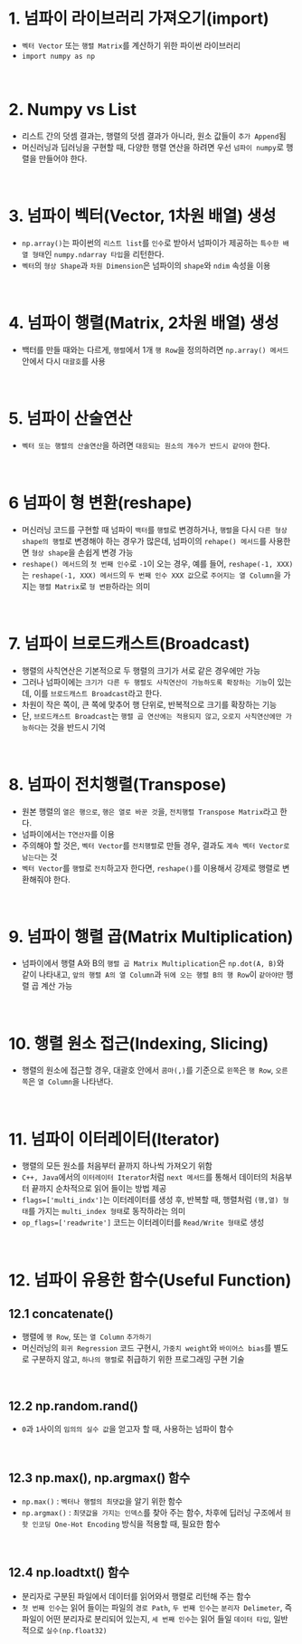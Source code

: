 # 1. 넘파이 라이브러리 가져오기(import)

* ```벡터 Vector``` 또는 ```행렬 Matrix```를 계산하기 위한 파이썬 라이브러리
* ```import numpy as np```

</br>

# 2. Numpy vs List

* 리스트 간의 덧셈 결과는, 행렬의 덧셈 결과가 아니라, 원소 값들이 ```추가 Append```됨
* 머신러닝과 딥러닝을 구현할 때, 다양한 행렬 연산을 하려면 우선 ```넘파이 numpy```로 행렬을 만들어야 한다.

</br>

# 3. 넘파이 벡터(Vector, 1차원 배열) 생성

* ```np.array()```는 파이썬의 ```리스트 list```를 ```인수```로 받아서 넘파이가 제공하는 ```특수한 배열 형태```인 ```numpy.ndarray 타입```을 리턴한다.
* ```벡터```의 ```형상 Shape```과 ```차원 Dimension```은 넘파이의 ```shape```와 ```ndim``` 속성을 이용
 
</br>

# 4. 넘파이 행렬(Matrix, 2차원 배열) 생성

* 백터를 만들 때와는 다르게, ```행렬```에서 1개 ```행 Row```을 정의하려면 ```np.array() 메서드``` 안에서 다시 ```대괄호```를 사용

</br>

# 5. 넘파이 산술연산

* ```벡터 또는 행렬의 산술연산```을 하려면 ```대응되는 원소의 개수가 반드시 같아야``` 한다.

</br>

# 6 넘파이 형 변환(reshape)

* 머신러닝 코드를 구현할 때 넘파이 ```백터```를 ```행렬```로 변경하거나, ```행렬```을 다시 ```다른 형상 shape의 행렬```로 변경해야 하는 경우가 많은데, 넘파이의 ```rehape() 메서드```를 사용한면 ```형상 shape```을 손쉽게 변경 가능
* ```reshape() 메서드```의 ```첫 번째 인수```로 ```-1```이 오는 경우, 예를 들어, ```reshape(-1, XXX)```는 ```reshape(-1, XXX) 메서드```의 ```두 번째 인수 XXX 값```으로 ```주어지는 열 Column```을 가지는 ```행렬 Matrix```로 ```형 변환```하라는 의미

</br>

# 7. 넘파이 브로드캐스트(Broadcast)

* 행렬의 사칙연산은 기본적으로 두 행렬의 크기가 서로 같은 경우에만 가능
* 그러나 넘파이에는 ```크기가 다른 두 행렬도 사칙연산이 가능하도록 확장하는 기능```이 있는데, 이를 ```브로드캐스트 Broadcast```라고 한다.
* 차원이 작은 쪽이, 큰 쪽에 맞추어 행 단위로, 반복적으로 크기를 확장하는 기능
* 단, ```브로드캐스트 Broadcast```는 ```행렬 곱 연산에는 적용되지 않고```, ```오로지 사칙연산에만 가능하다```는 것을 반드시 기억

</br>

# 8. 넘파이 전치행렬(Transpose)

* 원본 행렬의 ```열은 행으로```, ```행은 열로 바꾼 것```을, ```전치행렬 Transpose Matrix```라고 한다.
* 넘파이에서는 ```T연산자```를 이용
* 주의해야 할 것은, ```벡터 Vector```를 ```전치행렬```로 만들 경우, 결과도 ```계속 벡터 Vector로 남는다```는 것
* ```벡터 Vector```를 ```행렬```로 ```전치```하고자 한다면, ```reshape()```를 이용해서 강제로 행렬로 변환해줘야 한다.

</br>

# 9. 넘파이 행렬 곱(Matrix Multiplication)

* 넘파이에서 행렬 A와 B의 ```행렬 곱 Matrix Multiplication```은 ```np.dot(A, B)```와 같이 나타내고, ```앞의 행렬 A의 열 Column```과 ```뒤에 오는 행렬 B의 행 Row```이 ```같아야만``` 행렬 곱 계산 가능

</br>

# 10. 행렬 원소 접근(Indexing, Slicing)

* 행렬의 원소에 접근할 경우, 대괄호 안에서 ```콤마(,)```를 기준으로 ```왼쪽```은 ```행 Row```, ```오른쪽```은 ```열 Column```을 나타낸다.

</br>

# 11. 넘파이 이터레이터(Iterator)

* 행렬의 모든 원소를 처음부터 끝까지 하나씩 가져오기 위함
* ```C++, Java```에서의 ```이터레이터 Iterator```처럼 ```next 메서드```를 통해서 데이터의 처음부터 끝까지 순차적으로 읽어 들이는 방법 제공
* ```flags=['multi_indx']```는 이터레이터를 생성 후, 반복할 때, 행렬처럼 ```(행,열) 형태```를 가지는 ```multi_index 형태```로 동작하라는 의미
* ```op_flags=['readwrite']``` 코드는 이터레이터를 ```Read/Write 형태```로 생성
</br>

# 12. 넘파이 유용한 함수(Useful Function)

## 12.1 concatenate()

* 행렬에 ```행 Row```, 또는 ```열 Column``` ```추가하기```
* 머신러닝의 ```회귀 Regression``` 코드 구현시, ```가중치 weight```와 ```바이어스 bias```를 별도로 구분하지 않고, ```하나의 행렬```로 취급하기 위한 프로그래밍 구현 기술

</br>

## 12.2 np.random.rand()

* ```0```과 ```1```사이의 ```임의의 실수 값```을 얻고자 할 때, 사용하는 넘파이 함수

</br>

## 12.3 np.max(), np.argmax() 함수

* ```np.max()``` : ```벡터나 행렬의 최댓값```을 알기 위한 함수
* ```np.argmax()``` : ```최댓값을 가지는 인덱스```를 찾아 주는 함수, 차후에 딥러닝 구조에서 ```원핫 인코딩 One-Hot Encoding``` 방식을 적용할 때, 필요한 함수

</br>

## 12.4 np.loadtxt() 함수

* 분리자로 구분된 파일에서 데이터를 읽어와서 행렬로 리턴해 주는 함수
* ```첫 번째 인수```는 읽어 들이는 파일의 ```경로 Path```, ```두 번째 인수```는 ```분리자 Delimeter```, 즉 파일이 어떤 분리자로 분리되어 있는지, ```세 번째 인수```는 읽어 들일 ```데이터 타입```, 일반적으로 ```실수(np.float32)```

</br>
